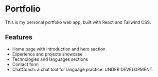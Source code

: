# Portfolio

This is my personal portfolio web app, built with React and Tailwind CSS.

## Features

- Home page with introduction and hero section
- Experience and projects showcase
- Technologies and languages sections
- Contact form
- ChatCoach: a chat tool for language practice. UNDER DEVELOPMENT.
